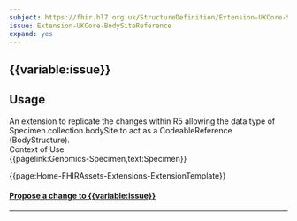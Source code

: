 ```yaml
---
subject: https://fhir.hl7.org.uk/StructureDefinition/Extension-UKCore-SampleCategory
issue: Extension-UKCore-BodySiteReference
expand: yes
---
```


## {{variable:issue}}


<h2 id='non-fql-header'>Usage</h2>
An extension to replicate the changes within R5 allowing the data type of Specimen.collection.bodySite to act as a CodeableReference (BodyStructure).


<div id='extensionContextofUse'>
<div id='extension-Context-Use-title'>
Context of Use
</div>
<div id='extension-Context-Use-Profiles'>
{{pagelink:Genomics-Specimen,text:Specimen}}
</div>
</div>


{{page:Home-FHIRAssets-Extensions-ExtensionTemplate}}


<div id="Feedback" class="tabcontent">
<h4><a href='https://simplifier.net/HL7FHIRUKCoreR4/Extension-UKCore-BodySiteReference/~issues?level=File' target="_blank">Propose a change to {{variable:issue}} </a></h4>
</div>

---

